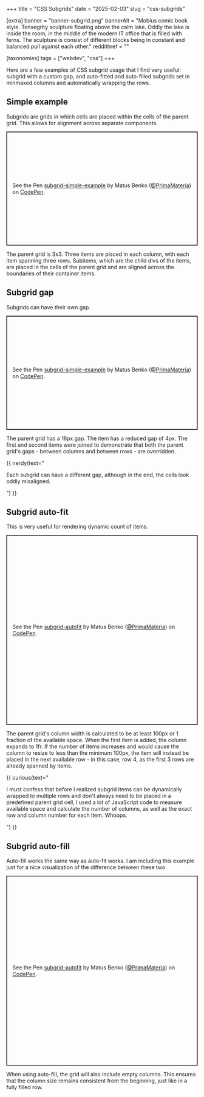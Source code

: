 +++
title = "CSS Subgrids"
date = "2025-02-03"
slug = "css-subgrids"

[extra]
banner = "banner-subgrid.png"
bannerAlt = "Mobius comic book style. Tensegrity sculpture floating above the calm lake. Oddly the lake is inside the room, in the middle of the modern IT office that is filled with ferns. The sculpture is consist of different blocks being in constant and balanced pull against each other."
reddithref = ""

[taxonomies]
tags = ["webdev", "css"]
+++

<script async src="https://public.codepenassets.com/embed/index.js"></script>

Here are a few examples of CSS subgrid usage that I find very useful: subgrid with a custom gap, and auto-fitted and auto-filled subgrids set in minmaxed columns and automatically wrapping the rows.

<!-- more -->
<!-- TOC -->

## Simple example

Subgrids are grids in which cells are placed within the cells of the parent grid. This allows for alignment across separate components.


<p class="codepen" data-height="500" data-theme-id="light" data-default-tab="css,result" data-slug-hash="jENoWQR" data-pen-title="subgrid-simple-example" data-user="PrimaMateria" style="height: 300px; box-sizing: border-box; display: flex; align-items: center; justify-content: center; border: 2px solid; margin: 1em 0; padding: 1em;">
  <span>See the Pen <a href="https://codepen.io/PrimaMateria/pen/jENoWQR">
  subgrid-simple-example</a> by Matus Benko (<a href="https://codepen.io/PrimaMateria">@PrimaMateria</a>)
  on <a href="https://codepen.io">CodePen</a>.</span>
</p>

The parent grid is 3x3. Three items are placed in each column, with each item
spanning three rows. Subitems, which are the child divs of the items, are placed
in the cells of the parent grid and are aligned across the boundaries of their
container items.

## Subgrid gap

Subgrids can have their own gap.

<p class="codepen" data-height="500" data-theme-id="light" data-default-tab="css,result" data-slug-hash="RNbmaVe" data-pen-title="subgrid-simple-example" data-user="PrimaMateria" style="height: 300px; box-sizing: border-box; display: flex; align-items: center; justify-content: center; border: 2px solid; margin: 1em 0; padding: 1em;">
  <span>See the Pen <a href="https://codepen.io/PrimaMateria/pen/RNbmaVe">
  subgrid-simple-example</a> by Matus Benko (<a href="https://codepen.io/PrimaMateria">@PrimaMateria</a>)
  on <a href="https://codepen.io">CodePen</a>.</span>
</p>

The parent grid has a 16px gap. The item has a reduced gap of 4px. The first and second items were joined to demonstrate that both the parent grid's gaps - between columns and between rows - are overridden.

{{ nerdy(text="

Each subgrid can have a different gap, although in the end, the cells look oddly
misaligned.

") }}

## Subgrid auto-fit

This is very useful for rendering dynamic count of items.

<p class="codepen" data-height="500" data-theme-id="light" data-default-tab="css,result" data-slug-hash="EaYzymd" data-pen-title="subgrid-autofit" data-user="PrimaMateria" style="height: 500px; box-sizing: border-box; display: flex; align-items: center; justify-content: center; border: 2px solid; margin: 1em 0; padding: 1em;">
  <span>See the Pen <a href="https://codepen.io/PrimaMateria/pen/EaYzymd">
  subgrid-autofit</a> by Matus Benko (<a href="https://codepen.io/PrimaMateria">@PrimaMateria</a>)
  on <a href="https://codepen.io">CodePen</a>.</span>
</p>

The parent grid's column width is calculated to be at least 100px or 1 fraction
of the available space. When the first item is added, the column expands to 1fr.
If the number of items increases and would cause the column to resize to less
than the minimum 100px, the item will instead be placed in the next available
row - in this case, row 4, as the first 3 rows are already spanned by items.


{{ curious(text="

I must confess that before I realized subgrid items can be dynamically wrapped
to multiple rows and don't always need to be placed in a predefined parent grid
cell, I used a lot of JavaScript code to measure available space and calculate
the number of columns, as well as the exact row and column number for each item.
Whoops.

") }}

## Subgrid auto-fill

Auto-fill works the same way as auto-fit works. I am including this example just
for a nice visualization of the difference between these two.

<p class="codepen" data-height="500" data-theme-id="light" data-default-tab="css,result" data-slug-hash="emOadOx" data-pen-title="subgrid-autofit" data-user="PrimaMateria" style="height: 500px; box-sizing: border-box; display: flex; align-items: center; justify-content: center; border: 2px solid; margin: 1em 0; padding: 1em;">
  <span>See the Pen <a href="https://codepen.io/PrimaMateria/pen/emOadOx">
  subgrid-autofit</a> by Matus Benko (<a href="https://codepen.io/PrimaMateria">@PrimaMateria</a>)
  on <a href="https://codepen.io">CodePen</a>.</span>
</p>

When using auto-fill, the grid will also include empty columns. This ensures
that the column size remains consistent from the beginning, just like in a fully
filled row.

